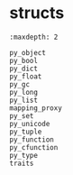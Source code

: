 # structs

```{toctree}
:maxdepth: 2

py_object
py_bool
py_dict
py_float
py_gc
py_long
py_list
mapping_proxy
py_set
py_unicode
py_tuple
py_function
py_cfunction
py_type
traits
```
